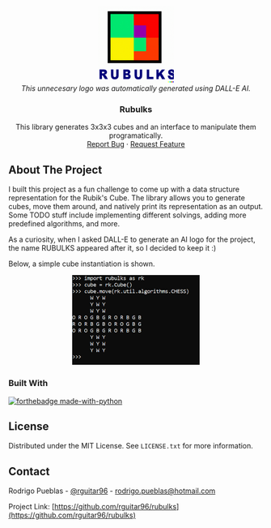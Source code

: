 <!-- PROJECT SHIELDS -->
<!--
*** I'm using markdown "reference style" links for readability.
*** Reference links are enclosed in brackets [ ] instead of parentheses ( ).
*** See the bottom of this document for the declaration of the reference variables
*** for contributors-url, forks-url, etc. This is an optional, concise syntax you may use.
*** https://www.markdownguide.org/basic-syntax/#reference-style-links
-->

<!-- PROJECT LOGO -->
<br />
<div align="center">
  <a href="https://github.com/rguitar/rubulks">
    <img src="img/dalle-logo.png" alt="Logo" width="150" height="150">
  </a>
<br/>
<i>
This unnecesary logo was automatically generated using DALL-E AI.
</i>

<h3 align="center">Rubulks</h3>
 <p align="center">
    This library generates 3x3x3 cubes and an interface to manipulate them programatically.
    <br />
    <a href="https://github.com/rguitar96/rubulks/issues">Report Bug</a>
    ·
    <a href="https://github.com/rguitar96/rubulks/issues">Request Feature</a>
  </p>
</div>

<!-- ABOUT THE PROJECT -->
## About The Project

I built this project as a fun challenge to come up with a data structure representation for the Rubik's Cube. The library allows you to generate cubes, move them around, and natively print its representation as an output. Some TODO stuff include implementing different solvings, adding more predefined algorithms, and more.

As a curiosity, when I asked DALL-E to generate an AI logo for the project, the name RUBULKS appeared after it, so I decided to keep it :)

Below, a simple cube instantiation is shown.

<div align="center">
  <img src="img/screenshot.png" alt="Screenshot" width="50%" height="50%">
</div>

### Built With

[![forthebadge made-with-python](http://ForTheBadge.com/images/badges/made-with-python.svg)](https://www.python.org/)

<!-- LICENSE -->
## License

Distributed under the MIT License. See `LICENSE.txt` for more information.

<!-- CONTACT -->
## Contact

Rodrigo Pueblas - [@rguitar96](https://twitter.com/rguitar96) - rodrigo.pueblas@hotmail.com

Project Link: [https://github.com/rguitar96/rubulks](https://github.com/rguitar96/rubulks)

